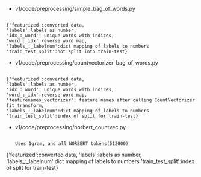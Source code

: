 - v1/code/preprocessing/simple_bag_of_words.py

```Creates present/absent features w.r.t. bag of words. Saves following in processed_data/simple_bag_of_words_features.pkl.gz

{'featurized':converted data, 
'labels':labels as number,
'idx_:_word': unique words with indices,
'word_:_idx':reverse word map, 
'labels_:_labelnum':dict mapping of labels to numbers
'train_test_split':not split into train-test}
```

- v1/code/preprocessing/countvectorizer_bag_of_words.py

```Creates features w.r.t. CountVectorizer. Saves following in processed_data/countvectorizer_bag_of_words_features.pkl.gz

{'featurized':converted data, 
'labels':labels as number,
'idx_:_word': unique words with indices,
'word_:_idx':reverse word map,
'featurenames_vectorizer': feature names after calling CountVectorizer fit_transform,
'labels_:_labelnum':dict mapping of labels to numbers
'train_test_split':index of split for train-test}
```

- v1/code/preprocessing/norbert_countvec.py

  ```Creates features w.r.t. CountVectorizer using NORBERT4 tokenizer. Saves following in processed_data/norbertcountvec_1gram_all_features_new.pkl.gz

  Uses 1gram, and all NORBERT tokens(512000)

{'featurized':converted data, 
'labels':labels as number,
'labels_:_labelnum':dict mapping of labels to numbers
'train_test_split':index of split for train-test}
```
